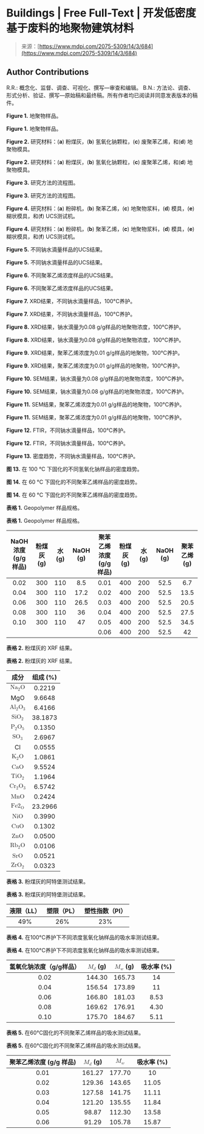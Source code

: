 <!--yml

category: 未分类

date: 2024-05-27 14:47:53

-->

# Buildings | Free Full-Text | 开发低密度基于废料的地聚物建筑材料

> 来源：[https://www.mdpi.com/2075-5309/14/3/684](https://www.mdpi.com/2075-5309/14/3/684)

## Author Contributions

R.R.: 概念化、监督、调查、可视化、撰写—审查和编辑。 B.N.: 方法论、调查、形式分析、验证、撰写—原始稿和最终稿。所有作者均已阅读并同意发表版本的稿件。

**Figure 1.** 地聚物样品。

**Figure 1.** 地聚物样品。

**Figure 2.** 研究材料：(**a**) 粉煤灰，(**b**) 氢氧化钠颗粒，(**c**) 废聚苯乙烯，和(**d**) 地聚物模具。

**Figure 2.** 研究材料：(**a**) 粉煤灰，(**b**) 氢氧化钠颗粒，(**c**) 废聚苯乙烯，和(**d**) 地聚物模具。

**Figure 3.** 研究方法的流程图。

**Figure 3.** 研究方法的流程图。

**Figure 4.** 研究材料：(**a**) 粉碎机，(**b**) 聚苯乙烯，(**c**) 地聚物浆料，(**d**) 模具，(**e**) 糊状模具，和(**f**) UCS测试机。

**Figure 4.** 研究材料：(**a**) 粉碎机，(**b**) 聚苯乙烯，(**c**) 地聚物浆料，(**d**) 模具，(**e**) 糊状模具，和(**f**) UCS测试机。

**Figure 5.** 不同钠水滴量样品的UCS结果。

**Figure 5.** 不同钠水滴量样品的UCS结果。

**Figure 6.** 不同聚苯乙烯浓度样品的UCS结果。

**Figure 6.** 不同聚苯乙烯浓度样品的UCS结果。

**Figure 7.** XRD结果，不同钠水滴量样品，100°C养护。

**Figure 7.** XRD结果，不同钠水滴量样品，100°C养护。

**Figure 8.** XRD结果，钠水滴量为0.08 g/g样品的地聚物浓度，100°C养护。

**Figure 8.** XRD结果，钠水滴量为0.08 g/g样品的地聚物浓度，100°C养护。

**Figure 9.** XRD结果，聚苯乙烯浓度为0.01 g/g样品的地聚物，100°C养护。

**Figure 9.** XRD结果，聚苯乙烯浓度为0.01 g/g样品的地聚物，100°C养护。

**Figure 10.** SEM结果，钠水滴量为0.08 g/g样品的地聚物浓度，100°C养护。

**Figure 10.** SEM结果，钠水滴量为0.08 g/g样品的地聚物浓度，100°C养护。

**Figure 11.** SEM结果，聚苯乙烯浓度为0.01 g/g样品的地聚物，100°C养护。

**Figure 11.** SEM结果，聚苯乙烯浓度为0.01 g/g样品的地聚物，100°C养护。

**Figure 12.** FTIR，不同钠水滴量样品，100°C养护。

**Figure 12.** FTIR，不同钠水滴量样品，100°C养护。

**Figure 13.** 密度趋势，不同钠水滴量样品，100°C养护。

**图 13.** 在 100 °C 下固化的不同氢氧化钠样品的密度趋势。

**图 14.** 在 60 °C 下固化的不同聚苯乙烯样品的密度趋势。

**图 14.** 在 60 °C 下固化的不同聚苯乙烯样品的密度趋势。

**表格 1.** Geopolymer 样品规格。

**表格 1.** Geopolymer 样品规格。

| NaOH 浓度 (g/g 样品) | 粉煤灰 (g) | 水 (g) | NaOH (g) | 聚苯乙烯浓度 (g/g 样品) | 粉煤灰 (g) | 水 (g) | NaOH (g) | 聚苯乙烯 (g) |
| :-: | :-: | :-: | :-: | :-: | :-: | :-: | :-: | :-: |
| 0.02 | 300 | 110 | 8.5 | 0.01 | 400 | 200 | 52.5 | 6.7 |
| 0.04 | 300 | 110 | 17.2 | 0.02 | 400 | 200 | 52.5 | 13.5 |
| 0.06 | 300 | 110 | 26.5 | 0.03 | 400 | 200 | 52.5 | 20.5 |
| 0.08 | 300 | 110 | 36 | 0.04 | 400 | 200 | 52.5 | 27.5 |
| 0.10 | 300 | 110 | 47 | 0.05 | 400 | 200 | 52.5 | 34.5 |
|  |  |  |  | 0.06 | 400 | 200 | 52.5 | 42 |

**表格 2.** 粉煤灰的 XRF 结果。

**表格 2.** 粉煤灰的 XRF 结果。

| 成分 | 组成 (%) |
| :-: | :-: |
| <math display="inline"><semantics><mrow><msub><mrow><mi mathvariant="normal">N</mi> <mi mathvariant="normal">a</mi></mrow> <mrow><mn>2</mn></mrow></msub> <mi mathvariant="normal">O</mi></mrow></semantics></math> | 0.2219 |
| MgO | 9.6648 |
| <math display="inline"><semantics><mrow><msub><mrow><mi mathvariant="normal">A</mi> <mi mathvariant="normal">l</mi></mrow> <mrow><mn>2</mn></mrow></msub> <msub><mrow><mi mathvariant="normal">O</mi></mrow> <mrow><mn>3</mn></mrow></msub></mrow></semantics></math> | 6.4166 |
| <math display="inline"><semantics><mrow><msub><mrow><mi mathvariant="normal">S</mi> <mi mathvariant="normal">i</mi> <mi mathvariant="normal">O</mi></mrow> <mrow><mn>2</mn></mrow></msub></mrow></semantics></math> | 38.1873 |
| <math display="inline"><semantics><mrow><msub><mrow><mi mathvariant="normal">P</mi></mrow> <mrow><mn>2</mn></mrow></msub> <msub><mrow><mi mathvariant="normal">O</mi></mrow> <mrow><mn>5</mn></mrow></msub></mrow></semantics></math> | 0.1350 |
| <math display="inline"><semantics><mrow><msub><mrow><mi mathvariant="normal">S</mi> <mi mathvariant="normal">O</mi></mrow> <mrow><mn>3</mn></mrow></msub></mrow></semantics></math> | 2.6967 |
| Cl | 0.0555 |
| <math display="inline"><semantics><mrow><msub><mrow><mi mathvariant="normal">K</mi></mrow> <mrow><mn>2</mn></mrow></msub> <mi mathvariant="normal">O</mi></mrow></semantics></math> | 1.0861 |
| <math display="inline"><semantics><mrow><mi mathvariant="normal">C</mi> <mi mathvariant="normal">a</mi> <mi mathvariant="normal">O</mi></mrow></semantics></math> | 9.5524 |
| <math display="inline"><semantics><mrow><msub><mrow><mi mathvariant="normal">T</mi> <mi mathvariant="normal">i</mi> <mi mathvariant="normal">O</mi></mrow> <mrow><mn>2</mn></mrow></msub></mrow></semantics></math> | 1.1964 |
| <math display="inline"><semantics><mrow><msub><mrow><mi mathvariant="normal">Cr</mi></mrow> <mrow><mi mathvariant="normal">2</mi></mrow></msub> <msub><mrow><mi mathvariant="normal">O</mi></mrow> <mrow><mn>3</mn></mrow></msub></mrow></semantics></math> | 6.5742 |
| <math display="inline"><semantics><mrow><mi mathvariant="normal">MnO</mi></mrow></semantics></math> | 0.2424 |
| <math display="inline"><semantics><mrow><msub><mrow><mi mathvariant="normal">Fe</mi> <mi mathvariant="normal">2</mi></mrow> <mrow><mi mathvariant="normal">O</mi></mrow></msub></mrow></semantics></math> | 23.2966 |
| <math display="inline"><semantics><mrow><mi mathvariant="normal">NiO</mi></mrow></semantics></math> | 0.3990 |
| <math display="inline"><semantics><mrow><mi mathvariant="normal">CuO</mi></mrow></semantics></math> | 0.1302 |
| <math display="inline"><semantics><mrow><mi mathvariant="normal">ZnO</mi></mrow></semantics></math> | 0.0500 |
| <math display="inline"><semantics><mrow><msub><mrow><mi mathvariant="normal">Rb</mi></mrow> <mrow><mi mathvariant="normal">2</mi></mrow></msub> <mi mathvariant="normal">O</mi></mrow></semantics></math> | 0.0106 |
| <math display="inline"><semantics><mrow><mi mathvariant="normal">SrO</mi></mrow></semantics></math> | 0.0521 |
| <math display="inline"><semantics><mrow><msub><mrow><mi mathvariant="normal">Zr</mi> <mi mathvariant="normal">O</mi></mrow> <mrow><mi mathvariant="normal">2</mi></mrow></msub></mrow></semantics></math> | 0.0323 |

**表格 3.** 粉煤灰的阿特堡测试结果。

**表格 3.** 粉煤灰的阿特堡测试结果。

| 液限（LL） | 塑限（PL） | 塑性指数（PI） |
| :-: | :-: | :-: |
| 49% | 26% | 23% |

**表格 4.** 在100°C养护下不同浓度氢氧化钠样品的吸水率测试结果。

**表格 4.** 在100°C养护下不同浓度氢氧化钠样品的吸水率测试结果。

| 氢氧化钠浓度（g/g样品） | <math display="inline"><semantics><mstyle mathvariant="bold"><mrow><msub><mrow><mi mathvariant="bold-italic">M</mi></mrow> <mrow><mi mathvariant="bold-italic">d</mi></mrow></msub></mrow></mstyle></semantics></math> (g) | <math display="inline"><semantics><mstyle mathvariant="bold"><mrow><msub><mrow><mi mathvariant="bold-italic">M</mi></mrow> <mrow><mi mathvariant="bold-italic">w</mi></mrow></msub></mrow></mstyle></semantics></math> (g) | 吸水率 (%) |
| :-: | :-: | :-: | :-: |
| 0.02 | 144.30 | 165.73 | 14 |
| 0.04 | 156.54 | 173.89 | 11 |
| 0.06 | 166.80 | 181.03 | 8.53 |
| 0.08 | 169.62 | 176.91 | 4.30 |
| 0.10 | 175.70 | 184.67 | 5.11 |

**表格 5.** 在60°C固化的不同聚苯乙烯样品的吸水测试结果。

**表格 5.** 在60°C固化的不同聚苯乙烯样品的吸水测试结果。

| 聚苯乙烯浓度 (g/g 样品) | <math display="inline"><semantics><mstyle mathvariant="bold"><mrow><msub><mrow><mi mathvariant="bold-italic">M</mi></mrow> <mrow><mi mathvariant="bold-italic">d</mi></mrow></msub></mrow></mstyle></semantics></math> (g) | <math display="inline"><semantics><mstyle mathvariant="bold"><mrow><msub><mrow><mi mathvariant="bold-italic">M</mi></mrow> <mrow><mi mathvariant="bold-italic">w</mi></mrow></msub></mrow></mstyle></semantics></math> | 吸水率 (%) |
| :-: | :-: | :-: | :-: |
| 0.01 | 161.27 | 177.70 | 10 |
| 0.02 | 129.36 | 143.65 | 11.05 |
| 0.03 | 127.58 | 141.75 | 11.11 |
| 0.04 | 121.20 | 135.55 | 11.84 |
| 0.05 | 98.87 | 112.30 | 13.58 |
| 0.06 | 91.29 | 105.78 | 15.87 |
